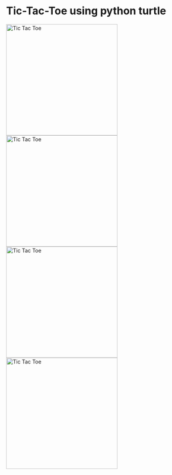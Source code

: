 # Tic-Tac-Toe using python turtle
<img src="https://github.com/saraelshaer/Tic-Tac-Toe/blob/main/tic%20_tac_toe1.png" alt="Tic Tac Toe" width="300" height="auto">
<img src="https://github.com/saraelshaer/Tic-Tac-Toe/blob/main/x_won.png" alt="Tic Tac Toe" width="300" height="auto">
<img src="https://github.com/saraelshaer/Tic-Tac-Toe/blob/main/o_won.png" alt="Tic Tac Toe" width="300" height="auto">
<img src="https://github.com/saraelshaer/Tic-Tac-Toe/blob/main/tie.png" alt="Tic Tac Toe" width="300" height="auto">

